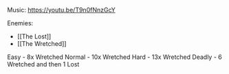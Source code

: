 Music: https://youtu.be/T9n0fNnzGcY

Enemies:
- [[The Lost]]
- [[The Wretched]]

Easy - 8x Wretched
Normal - 10x Wretched
Hard - 13x Wretched
Deadly - 6 Wretched and then 1 Lost